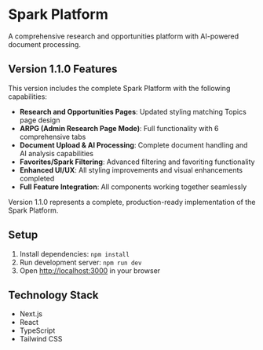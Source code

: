 # Spark Platform

A comprehensive research and opportunities platform with AI-powered document processing.

## Version 1.1.0 Features

This version includes the complete Spark Platform with the following capabilities:

- **Research and Opportunities Pages**: Updated styling matching Topics page design
- **ARPG (Admin Research Page Mode)**: Full functionality with 6 comprehensive tabs
- **Document Upload & AI Processing**: Complete document handling and AI analysis capabilities
- **Favorites/Spark Filtering**: Advanced filtering and favoriting functionality
- **Enhanced UI/UX**: All styling improvements and visual enhancements completed
- **Full Feature Integration**: All components working together seamlessly

Version 1.1.0 represents a complete, production-ready implementation of the Spark Platform.

## Setup

1. Install dependencies: `npm install`
2. Run development server: `npm run dev`
3. Open [http://localhost:3000](http://localhost:3000) in your browser

## Technology Stack

- Next.js
- React
- TypeScript
- Tailwind CSS
